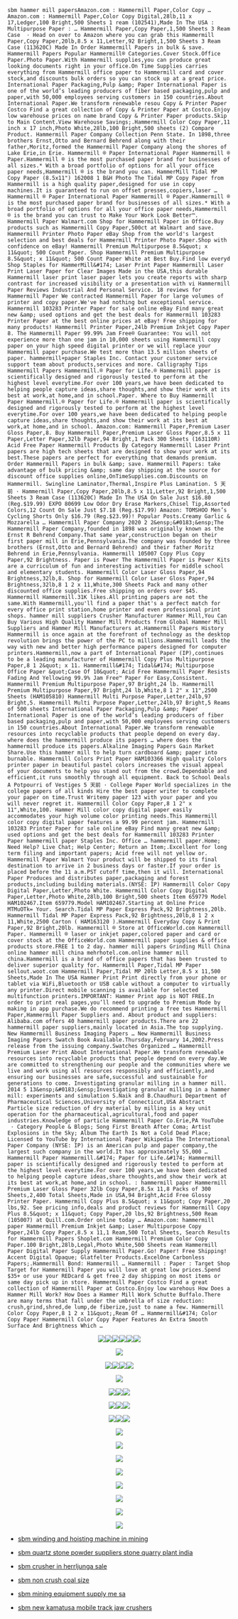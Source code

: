 ```
sbm hammer mill papersAmazon.com : Hammermill Paper,Color Copy … Amazon.com : Hammermill Paper,Color Copy Digital,28lb,11 x 17,Ledger,100 Bright,500 Sheets 1 ream (102541),Made In The USA : Multipurpose Paper : … Hammermill Paper,Copy Paper,1,500 Sheets 3 Ream Case  · Head on over to Amazon where you can grab this Hammermill Paper,Copy Paper,20lb,8.5 x 11,Letter,92 Bright,1,500 Sheets 3 Ream Case (113620C) Made In Order Hammermill Papers in bulk & save. Hammermill Papers Popular Hammermill® Categories.Cover Stock.Office Paper.Photo Paper.With Hammermill supplies,you can produce great looking documents right in your office.On Time Supplies carries everything from Hammermill office paper to Hammermill card and cover stock,and discounts bulk orders so you can stock up at a great price. International Paper Packaging,Pulp &amp; Paper International Paper is one of the world’s leading producers of fiber based packaging,pulp and paper,with 50,000 employees serving customers in 150 countries.About International Paper.We transform renewable resou Copy & Printer Paper Costco Find a great collection of Copy & Printer Paper at Costco.Enjoy low warehouse prices on name brand Copy & Printer Paper products.Skip to Main Content.View Warehouse Savings;.Hammermill Color Copy Paper,11 inch x 17 inch,Photo White,28lb,100 Bright,500 sheets (2) Compare Product. Hammermill Paper Company Collection Penn State. In 1898,three brothers Ernst,Otto and Bernard Behrend along with their father,Moritz,formed the Hammermill Paper Company along the shores of Lake Erie,in Erie. Hammermill ® Paper International Paper Hammermill ® Paper.Hammermill ® is the most purchased paper brand for businesses of all sizes.* With a broad portfolio of options for all your office paper needs,Hammermill ® is the brand you can. HammerMill Tidal MP Copy Paper (8.5x11") 162008 1 B&H Photo The Tidal MP Copy Paper from Hammermill is a high quality paper,designed for use in copy machines.It is guaranteed to run on offset presses,copiers,laser … Hammermill ® Paper International Paper Hammermill ® Paper.Hammermill ® is the most purchased paper brand for businesses of all sizes.* With a broad portfolio of options for all your office paper needs,Hammermill ® is the brand you can trust to Make Your Work Look Better™. Hammermill Paper Walmart.com Shop for Hammermill Paper in Office.Buy products such as Hammermill Copy Paper,500ct at Walmart and save. Hammermill Printer Photo Paper eBay Shop from the world's largest selection and best deals for Hammermill Printer Photo Paper.Shop with confidence on eBay! Hammermill Premium Multipurpose 8.5&quot; x 11&quot; 500 Count Paper. Shop Hammermill Premium Multipurpose 8.5&quot; x 11&quot; 500 Count Paper White at Best Buy.Find low everyd Shop Staples for HammerMill&#174; Laser Print Paper Hammermill Laser Print Laser Paper for Clear Images Made in the USA,this durable Hammermill laser print laser paper lets you create reports with sharp contrast for increased visibility or a presentation with vi Hammermill Paper Reviews Industrial And Personal Service. 18 reviews for Hammermill Paper We contracted Hammermill Paper for large volumes of printer and copy paper.We've had nothing but exceptional service. Hammermill 103283 Printer Paper for sale online eBay Find many great new &amp; used options and get the best deals for Hammermill 103283 Printer Paper at the best online prices at eBay! Free shipping for many products! Hammermill Printer Paper,24lb Premium Inkjet Copy Paper 8. The Hammermill Paper 99.99% Jam Free® Guarantee: You will not experience more than one jam in 10,000 sheets using Hammermill copy paper on your high speed digital printer or we will replace your Hammermill paper purchase.We test more than 13.5 million sheets of paper. hammermill+paper Staples Inc. Contact your customer service support team about products,services and more. Calligraphy Tips Hammermill Papers Hammermill.® Paper for Life.® Hammermill paper is scientifically designed and rigorously tested to perform at the highest level everytime.For over 100 years,we have been dedicated to helping people capture ideas,share thoughts,and show their work at its best at work,at home,and in school.Paper. Where to Buy Hammermill Paper Hammermill.® Paper for Life.® Hammermill paper is scientifically designed and rigorously tested to perform at the highest level everytime.For over 100 years,we have been dedicated to helping people capture ideas,share thoughts,and show their work at its best at work,at home,and in school. Amazon.com: Hammermill Paper,Premium Laser Gloss Paper,8. Buy Hammermill Paper,Premium Laser Gloss Paper,8.5 x 11 Paper,Letter Paper,32lb Paper,94 Bright,1 Pack 300 Sheets (163110R) Acid Free Paper Hammermill Products By Category Hammermill Laser Print papers are high tech sheets that are designed to show your work at its best.These papers are perfect for everything that demands premium. Order Hammermill Papers in bulk &amp; save. Hammermill Papers: take advantage of bulk pricing &amp; same day shipping at the source for discount office supplies online,OnTimeSupplies.com.Discounts on Hammermill. Swingline Laminator,Thermal,Inspire Plus Lamination. 5 天前 · Hammermill Paper,Copy Paper,20lb,8.5 x 11,Letter,92 Bright,1,500 Sheets 3 Ream Case (113620C) Made In The USA On Sale Just $16.80 (Reg.$19.99) EXPO 80699 Low Odor Dry Erase Markers,Chisel Tip,Assorted Colors,12 Count On Sale Just $7.18 (Reg.$17.99) Amazon: TOMSHOO Men’s Cycling Shorts Only $16.79 (Reg.$23.99)! Popular Posts.Creamy Garlic & Mozzarella … Hammermill Paper Company 2020 2 2&ensp;&#0183;&ensp;The Hammermill Paper Company,founded in 1898 was originally known as the Ernst R Behrend Company.That same year,construction began on their first paper mill in Erie,Pennsylvania.The company was founded by three brothers (Ernst,Otto and Bernard Behrend) and their father Moritz Behrend in Erie,Pennsylvania. Hammermill 105007 Copy Plus Copy Paper,92 Brightness. Paper is Power The Hammermill Paper is Power Kits are a curriculum of fun and interesting activities for middle school and elementary students. Hammermill Color Laser Gloss Paper,94 Brightness,32lb,8. Shop for Hammermill Color Laser Gloss Paper,94 Brightness,32lb,8 1 2 x 11,White,300 Sheets Pack and many other discounted office supplies.Free shipping on orders over $45. Hammermill Hammermill.31K likes.All printing papers are not the same.With Hammermill,you'll find a paper that's a perfect match for every office print station,home printer and even professional print shops. hammer mill suppliers Crusher Manufacturer Hammer Mill,You Can Buy Various High Quality Hammer Mill Products from Global Hammer Mill Suppliers and Hammer Mill Manufacturers at.Hammermill Papers History Hammermill is once again at the forefront of technology as the desktop revolution brings the power of the PC to millions.Hammermill leads the way with new and better high performance papers designed for computer printers.Hammermill,now a part of International Paper (IP),continues to be a leading manufacturer of Hammermill Copy Plus Multipurpose Paper,8 1 2&quot; x 11. Hammermill&#174; Tidal&#174; Multipurpose Office Paper &quot;Case Of 10&quot; Acid Free Hammermill Paper Resists Fading And Yellowing 99.9% Jam Free™ Paper For Easy,Consistent. Hammermill Premium Multipurpose Paper,97 Bright,24 lb. Hammermill Premium Multipurpose Paper,97 Bright,24 lb,White,8 1 2" x 11",2500 Sheets (HAM105810) Hammermill Multi Purpose Paper,Letter,24lb,97 Bright,5. Hammermill Multi Purpose Paper,Letter,24lb,97 Bright,5 Reams of 500 sheets International Paper Packaging,Pulp &amp; Paper International Paper is one of the world’s leading producers of fiber based packaging,pulp and paper,with 50,000 employees serving customers in 150 countries.About International Paper.We transform renewable resources into recyclable products that people depend on every day. where does the hammermill produce its papers … where does the hammermill produce its papers.Alkaline Imaging Papers Gain Market Share.Use this hammer mill to help turn cardboard &amp; paper into burnable. Hammermill Colors Print Paper HAM103366 High quality Colors printer paper in beautiful pastel colors increases the visual appeal of your documents to help you stand out from the crowd.Dependable and efficient,it runs smoothly through all equipment. Back to School Deals A Potpourri of Vestiges 5 天前 · College Paper World specializes in the college papers of all kinds Hire the best paper writer to complete your paper on time.Trust Writemy paper 123 with your paper and you will never regret it. Hammermill Color Copy Paper,8 1 2" x 11",White,100. Hammer Mill color copy digital paper easily accommodates your high volume color printing needs.This Hammermill color copy digital paper features a 99.99 percent jam. Hammermill 103283 Printer Paper for sale online eBay Find many great new &amp; used options and get the best deals for Hammermill 103283 Printer Paper hammermill paper Staples Inc. Office … hammermill paper.Home; Need Help? Live Chat; Help Center; Return an Item;.Excellent for long term filing and important papers; Acid free will not yellow or. Hammermill Paper Walmart Your product will be shipped to its final destination to arrive in 2 business days or faster.If your order is placed before the 11 a.m.PST cutoff time,then it will. International Paper Produces and distributes paper,packaging and forest products,including building materials.(NYSE: IP) Hammermill Color Copy Digital Paper,Letter,Photo White. Hammermill Color Copy Digital Paper,Letter,Photo White,28lb,100 Bright,500 sheets Item 659779 Model HAM102467.Item 659779.Model HAM102467.Starting at Online Price MTMuOTk= Your. Search.Tidal MP Paper Express Pack,92 Brightness,20lb. Hammermill Tidal MP Paper Express Pack,92 Brightness,20lb,8 1 2 x 11,White,2500 Carton ( HAM163120 ).Hammermill Everyday Copy & Print Paper,92 Bright,20lb. Hammermill ® Store at OfficeWorld.com Hammermill Paper. Hammermill ® laser or inkjet paper,colored paper and card or cover stock at the OfficeWorld.com Hammermill paper supplies & office products store.FREE 1 to 2 day. hammer mill papers Grinding Mill China online hammer mill china mehrhotel.com.online hammer mill china.Hammermill is a brand of office papers that has been trusted to deliver superior quality for. Hammermill Paper,Tidal MP Paper sellout.woot.com Hammermill Paper,Tidal MP 20lb Letter,8.5 x 11,500 Sheets,Made In The USA Hammer Print Print directly from your phone or tablet via WiFi,Bluetooth or USB cable without a computer to virtually any printer.Direct mobile scanning is available for selected multifunction printers.IMPORTANT: Hammer Print app is NOT FREE.In order to print real pages,you’ll need to upgrade to Premium Mode by making in app purchase.We do recommend printing a free tes Hammermill Paper,Hammermill Paper Suppliers and. About product and suppliers: Alibaba.com offers 40 hammermill paper products.There are 22 hammermill paper suppliers,mainly located in Asia.The top supplying. New Hammermill Business Imaging Papers … New Hammermill Business Imaging Papers Swatch Book Available.Thursday,February 14,2002.Press release from the issuing company.Swatches Organized … Hammermill Premium Laser Print About International Paper.We transform renewable resources into recyclable products that people depend on every day.We are committed to strengthening our people and the communities where we live and work using all resources responsibly and efficiently,and ensuring our businesses are safe,successful and sustainable for generations to come. Investigating granular milling in a hammer mill. 2014 5 13&ensp;&#0183;&ensp;Investigating granular milling in a hammer mill: experiments and simulation S.Naik and B.Chaudhuri Department of Pharmaceutical Sciences,University of Connecticut,USA Abstract Particle size reduction of dry material by milling is a key unit operation for the pharmaceutical,agricultural,food and paper industries.Knowledge of particle Hammermill Paper Co.Erie,PA YouTube  · Category People & Blogs; Song First Breath After Coma; Artist Explosions in the Sky; Album The Earth Is Not a Cold Dead Place; Licensed to YouTube by International Paper Wikipedia The International Paper Company (NYSE: IP) is an American pulp and paper company,the largest such company in the world.It has approximately 55,000 … Hammermill Paper Hammermill.&#174; Paper for Life.&#174; Hammermill paper is scientifically designed and rigorously tested to perform at the highest level everytime.For over 100 years,we have been dedicated to helping people capture ideas,share thoughts,and show their work at its best at work,at home,and in school. : hammermill paper Hammermill Premium Laser Gloss Paper 32lb Copy Paper,8.5x 11,8 Packs of 300 Sheets,2,400 Total Sheets,Made in USA,94 Bright,Acid Free Glossy Printer Paper. Hammermill Copy Plus 8.5&quot; x 11&quot; Copy Paper,20 lbs,92. See pricing info,deals and product reviews for Hammermill Copy Plus 8.5&quot; x 11&quot; Copy Paper,20 lbs,92 Brightness,500 Ream (105007) at Quill.com.Order online today … Amazon.com: hammermill paper Hammermill Premium Inkjet &amp; Laser Multipurpose Copy Paper,24lb Copy Paper,8.5 x 11,1 Ream,500 Total Sheets, Search Results for Hammermill Papers Shoplet.com Hammermill Premium Color Copy Paper.100 Bright,28lb,Legal,Photo White,500 Sheets ream Hammermill Paper Digital Paper Supply Hammermill Paper.Go! Paper! Free Shipping! Accent Digital Opaque; Glatfelter Products.ExcelOne Carbonless Papers;.Hammermill Bond: Hammermill … Hammermill : Paper : Target Shop Target for Hammermill Paper you will love at great low prices.Spend $35+ or use your REDcard & get free 2 day shipping on most items or same day pick up in store. Hammermill Paper Costco Find a great collection of Hammermill Paper at Costco.Enjoy low warehous How Does a Hammer Mill Work? How Does a Hammer Mill Work Schutte Buffalo.There are many terms that fall under the umbrella of size reduction: crush,grind,shred,de lump,de fiberize,just to name a few. Hammermill Color Copy Paper,8 1 2 x 11&quot;,Ream Of … Hammermill&#174; Color Copy Paper Hammermill Color Copy Paper Features An Extra Smooth Surface And Brightness Which … 
```

<div align="center">
  
<a rel="nofollow" href="https://m.shibang-china.com?f=github&k=sbm+hammer+mill+papers"><img src="https://static.shibang-china.com/en/l.png"></a><img src="https://static.shibang-china.com/en/hw.png"><a rel="nofollow" href="https://m.shibang-china.com/product/?f=github&k=sbm+hammer+mill+papers"><img src="https://static.shibang-china.com/en/p.png"></a><a rel="nofollow" href="https://m.shibang-china.com/cases/?f=github&k=sbm+hammer+mill+papers"><img src="https://static.shibang-china.com/en/c.png"></a><a rel="nofollow" href="https://m.shibang-china.com/news/?f=github&k=sbm+hammer+mill+papers"><img src="https://static.shibang-china.com/en/n.png"></a><a rel="nofollow" href="https://m.shibang-china.com?f=github&k=sbm+hammer+mill+papers"><img src="https://static.shibang-china.com/en/m.png"></a>

<a rel="nofollow" href="https://m.shibang-china.com/product/?f=github&k=sbm+hammer+mill+papers"><img src="https://static.shibang-china.com/en/b.jpg"></a>
  
<a rel="nofollow" href="https://m.shibang-china.com/solution-aggregate.html?f=github&k=sbm+hammer+mill+papers"><img src="https://static.shibang-china.com/en/a.jpg"></a><a rel="nofollow" href="https://m.shibang-china.com/solution-mine.html?f=github&k=sbm+hammer+mill+papers"><img src="https://static.shibang-china.com/en/m.jpg"></a><a rel="nofollow" href="https://m.shibang-china.com/solution-mill.html?f=github&k=sbm+hammer+mill+papers"><img src="https://static.shibang-china.com/en/g.jpg"></a><a rel="nofollow" href="https://m.shibang-china.com/solution-epc.html?f=github&k=sbm+hammer+mill+papers"><img src="https://static.shibang-china.com/en/e.jpg"></a>

<a rel="nofollow" href="https://m.shibang-china.com/product/?f=github&k=sbm+hammer+mill+papers"><img src="https://static.shibang-china.com/en/a-p.png"></a>

<a rel="nofollow" href="https://m.shibang-china.com/product/crusher/c6x.html?f=github&k=sbm+hammer+mill+papers"><img src="https://static.shibang-china.com/en/j.jpg"></a><a rel="nofollow" href="https://m.shibang-china.com/product/crusher/ci5x.html?f=github&k=sbm+hammer+mill+papers"><img src="https://static.shibang-china.com/en/i.jpg"></a><a rel="nofollow" href="https://m.shibang-china.com/product/crusher/hst.html?f=github&k=sbm+hammer+mill+papers"><img src="https://static.shibang-china.com/en/c.jpg"></a>

<a rel="nofollow" href="https://m.shibang-china.com/product/mill/mtw.html?f=github&k=sbm+hammer+mill+papers"><img src="https://static.shibang-china.com/en/mtw.jpg"></a><a rel="nofollow" href="https://m.shibang-china.com/product/mill/scm.html?f=github&k=sbm+hammer+mill+papers"><img src="https://static.shibang-china.com/en/scm.jpg"></a><a rel="nofollow" href="https://m.shibang-china.com/product/mill/lm.html?f=github&k=sbm+hammer+mill+papers"><img src="https://static.shibang-china.com/en/lm.jpg"></a>

<a rel="nofollow" href="https://m.shibang-china.com/product/sand/vsi6x.html?f=github&k=sbm+hammer+mill+papers"><img src="https://static.shibang-china.com/en/6x.jpg"></a><a rel="nofollow" href="https://m.shibang-china.com/product/sand/vu.html?f=github&k=sbm+hammer+mill+papers"><img src="https://static.shibang-china.com/en/vu.jpg"></a><a rel="nofollow" href="https://m.shibang-china.com/product/mobile/klun.html?f=github&k=sbm+hammer+mill+papers"><img src="https://static.shibang-china.com/en/k.jpg"></a>

<a rel="nofollow" href="https://m.shibang-china.com/cases/?f=github&k=sbm+hammer+mill+papers"><img src="https://static.shibang-china.com/en/case.png"></a>

<a rel="nofollow" href="https://m.shibang-china.com/cases/aggregate/202.html?f=github&k=sbm+hammer+mill+papers"><img src="https://static.shibang-china.com/en/c-1.jpg"></a>

<a rel="nofollow" href="https://m.shibang-china.com/cases/aggregate/203.html?f=github&k=sbm+hammer+mill+papers"><img src="https://static.shibang-china.com/en/c-2.jpg"></a>

<a rel="nofollow" href="https://m.shibang-china.com/cases/mill/123.html?f=github&k=sbm+hammer+mill+papers"><img src="https://static.shibang-china.com/en/c-3.jpg"></a>

<a rel="nofollow" href="https://m.shibang-china.com/contact_us.html?f=github&k=sbm+hammer+mill+papers"><img src="https://static.shibang-china.com/en/contact.png"></a>

<a rel="nofollow" href="https://swt.shibang-china.com/?f=github&k=sbm+hammer+mill+papers"><img src="https://static.shibang-china.com/en/chat.png"></a>

<a rel="nofollow" href="https://whatsapp.shibangsoft.com/WhatsApp.php?f=github&k=sbm+hammer+mill+papers"><img src="https://static.shibang-china.com/en/whatsapp.png"></a>

<a rel="nofollow" href="https://m.shibang-china.com/?f=github&k=sbm+hammer+mill+papers"><img src="https://static.shibang-china.com/en/website.png"></a>

</div>


* [sbm winding and hoisting machine in mining](sbm%20winding%20and%20hoisting%20machine%20in%20mining.md)

* [sbm quartz stone powder suppliers stone quarry plant india](sbm%20quartz%20stone%20powder%20suppliers%20stone%20quarry%20plant%20india.md)

* [sbm crusher in herrljunga sale](sbm%20crusher%20in%20herrljunga%20sale.md)

* [sbm non crush coal size](sbm%20non%20crush%20coal%20size.md)

* [sbm mining equipment supply me sa](sbm%20mining%20equipment%20supply%20me%20sa.md)

* [sbm new kamatusa mobile track jaw crushers](sbm%20new%20kamatusa%20mobile%20track%20jaw%20crushers.md)